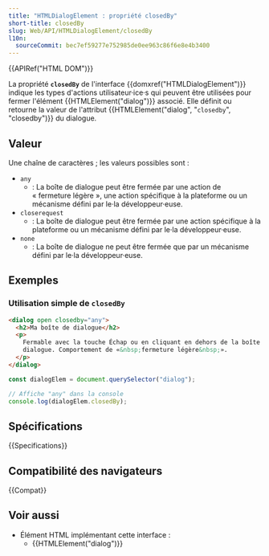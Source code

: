 ```yaml
---
title: "HTMLDialogElement : propriété closedBy"
short-title: closedBy
slug: Web/API/HTMLDialogElement/closedBy
l10n:
  sourceCommit: bec7ef59277e752985de0ee963c86f6e8e4b3400
---
```


{{APIRef("HTML DOM")}}

La propriété **`closedBy`** de l'interface {{domxref("HTMLDialogElement")}} indique les types d'actions utilisateur·ice·s qui peuvent être utilisées pour fermer l'élément {{HTMLElement("dialog")}} associé. Elle définit ou retourne la valeur de l'attribut {{HTMLElement("dialog", "<code>closedby</code>", "closedby")}} du dialogue.

## Valeur

Une chaîne de caractères&nbsp;; les valeurs possibles sont&nbsp;:

- `any`
  - : La boîte de dialogue peut être fermée par une action de «&nbsp;fermeture légère&nbsp;», une action spécifique à la plateforme ou un mécanisme défini par le·la développeur·euse.
- `closerequest`
  - : La boîte de dialogue peut être fermée par une action spécifique à la plateforme ou un mécanisme défini par le·la développeur·euse.
- `none`
  - : La boîte de dialogue ne peut être fermée que par un mécanisme défini par le·la développeur·euse.

## Exemples

### Utilisation simple de `closedBy`

```html
<dialog open closedby="any">
  <h2>Ma boîte de dialogue</h2>
  <p>
    Fermable avec la touche Échap ou en cliquant en dehors de la boîte de
    dialogue. Comportement de «&nbsp;fermeture légère&nbsp;».
  </p>
</dialog>
```

```js
const dialogElem = document.querySelector("dialog");

// Affiche "any" dans la console
console.log(dialogElem.closedBy);
```

## Spécifications

{{Specifications}}

## Compatibilité des navigateurs

{{Compat}}

## Voir aussi

- Élément HTML implémentant cette interface&nbsp;:
  - {{HTMLElement("dialog")}}

